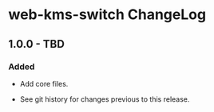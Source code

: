 # web-kms-switch ChangeLog

## 1.0.0 - TBD

### Added
- Add core files.

- See git history for changes previous to this release.
